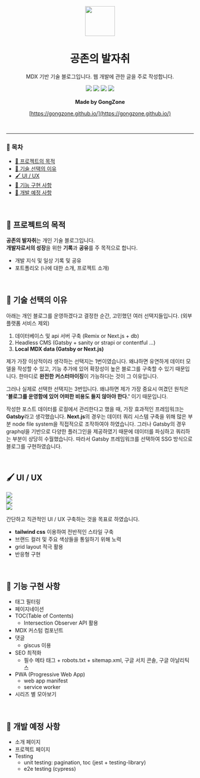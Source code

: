 <div align="center">

<div>
<img src="https://user-images.githubusercontent.com/84328632/195548728-312f7f9b-5ed8-4831-9507-85b9f4b7a7ce.png" width="80" height="80">
<h1>공존의 발자취</h1>
</div>

<p>MDX 기반 기술 블로그입니다.
웹 개발에 관한 글을 주로 작성합니다.</p>

<div>
<img src="https://img.shields.io/badge/typescript-3178C6?style=for-the-badge&logo=typescript&logoColor=white">
<img src="https://img.shields.io/badge/gatsby-663399?style=for-the-badge&logo=gatsby&logoColor=white">
<img src="https://img.shields.io/badge/graphql-E10098?style=for-the-badge&logo=graphql&logoColor=white">
<img src="https://img.shields.io/badge/tailwindcss-06B6D4?style=for-the-badge&logo=tailwindcss&logoColor=white">
</div>

<br />
<strong>Made by GongZone</strong>
<br />

[https://gongzone.github.io/](https://gongzone.github.io/)

<br />
</div>
<hr />

### 🔨 목차

- [📃 프로젝트의 목적](#-프로젝트의-목적)
- [🎃 기술 선택의 이유](#-기술-선택의-이유)
- [🖌️ UI / UX](#️-ui--ux)
- [🎈 기능 구현 사항](#-기능-구현-사항)
- [🔧 개발 예정 사항](#-개발-예정-사항)

<br />

## 📃 프로젝트의 목적

**공존의 발자취**는 개인 기술 블로그입니다. <br />
**개발자로서의 성장**을 위한 **기록**과 **공유**를 주 목적으로 합니다.

- 개발 지식 및 일상 기록 및 공유
- 포트폴리오 (나에 대한 소개, 프로젝트 소개)

<br />

## 🎃 기술 선택의 이유

아래는 개인 블로그를 운영하겠다고 결정한 순간, 고민했던 여러 선택지들입니다. (외부 플랫폼 서비스 제외)

1. 데이터베이스 및 api 서버 구축 (Remix or Next.js + db)
2. Headless CMS (Gatsby + sanity or strapi or contentful ...)
3. **Local MDX data (Gatsby or Next.js)**

제가 가장 이상적이라 생각하는 선택지는 1번이였습니다. 왜냐하면 유연하게 데이터 모델을 작성할 수 있고, 기능 추가에 있어 확장성이 높은 블로그를 구축할 수 있기 때문입니다. 한마디로 **완전한 커스터마이징**이 가능하다는 것이 그 이유입니다.

그러나 실제로 선택한 선택지는 3번입니다. 왜냐하면 제가 가장 중요시 여겼던 원칙은 **'블로그를 운영함에 있어 어떠한 비용도 들지 않아야 한다.'** 이기 때문입니다.

작성한 포스트 데이터를 로컬에서 관리한다고 했을 때, 가장 효과적인
프레임워크는 **Gatsby**라고 생각했습니다. **Next.js**의 경우는 데이터 쿼리 시스템 구축을 위해 많은 부분 node file system을 직접적으로 조작하여야 하였습니다. 그러나 Gatsby의 경우 graphql을 기반으로 다양한 플러그인을 제공하였기 때문에 데이터를 파싱하고 쿼리하는 부분이 상당히 수월했습니다. 따라서 Gatsby 프레임워크를 선택하여 SSG 방식으로 블로그를 구현하였습니다.

<br />

## 🖌️ UI / UX

<img src="https://user-images.githubusercontent.com/84328632/195601562-950af33c-18fd-4d90-81a9-c50d42ac0538.PNG">

<br />

<img src="https://user-images.githubusercontent.com/84328632/195602929-85de185a-f5ac-4b0e-8ebb-3319bfb04643.PNG">

<br />

<img src="https://user-images.githubusercontent.com/84328632/195602976-c43b01ad-5bf2-40c1-b056-ed0763797611.PNG" >

<br />

간단하고 직관적인 UI / UX 구축하는 것을 목표로 하였습니다.

- **tailwind css** 이용하여 전반적인 스타일 구축
- 브랜드 컬러 및 주요 색상들을 통일하기 위해 노력
- grid layout 적극 활용
- 반응형 구현

<br />

## 🎈 기능 구현 사항

- 태그 필터링
- 페이지네이션
- TOC(Table of Contents)
  - Intersection Observer API 활용
- MDX 커스텀 컴포넌트
- 댓글
  - giscus 이용
- SEO 최적화
  - 필수 메타 태그 + robots.txt + sitemap.xml, 구글 서치 콘솔, 구글 아날리틱스
- PWA (Progressive Web App)
  - web app manifest
  - service worker
- 시리즈 별 모아보기

<br />

## 🔧 개발 예정 사항

- 소개 페이지
- 프로젝트 페이지
- Testing
  - unit testing: pagination, toc (jest + testing-library)
  - e2e testing (cypress)
